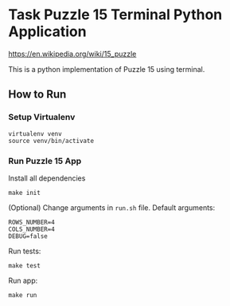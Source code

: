 # Task Puzzle 15 Terminal Python Application
https://en.wikipedia.org/wiki/15_puzzle

This is a python implementation of Puzzle 15 using terminal.

## How to Run
### Setup Virtualenv
```
virtualenv venv
source venv/bin/activate
```

### Run Puzzle 15 App
Install all dependencies
```
make init
```

(Optional) Change arguments in `run.sh` file. Default arguments:
```
ROWS_NUMBER=4
COLS_NUMBER=4
DEBUG=false
```

Run tests:
```
make test
```

Run app:
```
make run
```
